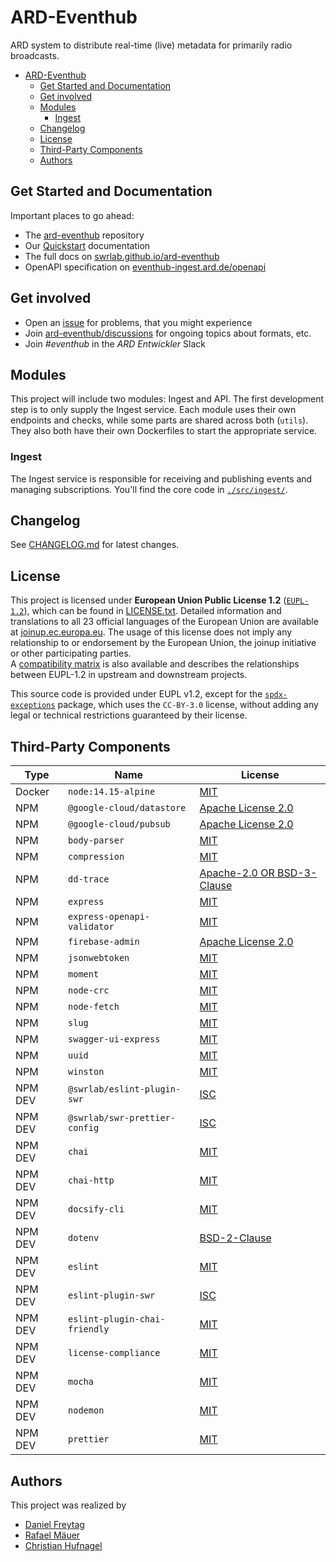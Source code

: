 # ARD-Eventhub

ARD system to distribute real-time (live) metadata for primarily radio broadcasts.

- [ARD-Eventhub](#ard-eventhub)
  - [Get Started and Documentation](#get-started-and-documentation)
  - [Get involved](#get-involved)
  - [Modules](#modules)
    - [Ingest](#ingest)
  - [Changelog](#changelog)
  - [License](#license)
  - [Third-Party Components](#third-party-components)
  - [Authors](#authors)

## Get Started and Documentation

Important places to go ahead:

- The [ard-eventhub](https://github.com/swrlab/ard-eventhub) repository
- Our [Quickstart](docs/QUICKSTART.md) documentation
- The full docs on [swrlab.github.io/ard-eventhub](https://swrlab.github.io/ard-eventhub/)
- OpenAPI specification on [eventhub-ingest.ard.de/openapi](https://eventhub-ingest.ard.de/openapi)

## Get involved

- Open an [issue](https://github.com/swrlab/ard-eventhub/issues) for problems, that you might experience
- Join [ard-eventhub/discussions](https://github.com/swrlab/ard-eventhub/discussions) for ongoing topics about formats, etc.
- Join _#eventhub_ in the _ARD Entwickler_ Slack

## Modules

This project will include two modules: Ingest and API. The first development step is to only supply the Ingest service. Each module uses their own endpoints and checks, while some parts are shared across both (`utils`). They also both have their own Dockerfiles to start the appropriate service.

### Ingest

The Ingest service is responsible for receiving and publishing events and managing subscriptions. You'll find the core code in [`./src/ingest/`](./src/ingest/).

## Changelog

See [CHANGELOG.md](CHANGELOG.md) for latest changes.

## License

This project is licensed under **European Union Public License 1.2** ([`EUPL-1.2`](https://spdx.org/licenses/EUPL-1.2.html)), which can be found in [LICENSE.txt](LICENSE.txt). Detailed information and translations to all 23 official languages of the European Union are available at [joinup.ec.europa.eu](https://joinup.ec.europa.eu/collection/eupl/eupl-text-eupl-12). The usage of this license does not imply any relationship to or endorsement by the European Union, the joinup initiative or other participating parties.  
A [compatibility matrix](https://joinup.ec.europa.eu/collection/eupl/matrix-eupl-compatible-open-source-licences) is also available and describes the relationships between EUPL-1.2 in upstream and downstream projects.

This source code is provided under EUPL v1.2, except for the [`spdx-exceptions`](https://www.npmjs.com/package/spdx-exceptions) package, which uses the `CC-BY-3.0` license, without adding any legal or technical restrictions guaranteed by their license.

## Third-Party Components

| Type    | Name                          | License                                                                                   |
| ------- | ----------------------------- | ----------------------------------------------------------------------------------------- |
| Docker  | `node:14.15-alpine`           | [MIT](https://github.com/nodejs/node/blob/master/LICENSE)                                 |
| NPM     | `@google-cloud/datastore`     | [Apache License 2.0](https://github.com/googleapis/nodejs-datastore/blob/master/LICENSE)  |
| NPM     | `@google-cloud/pubsub`        | [Apache License 2.0](https://github.com/googleapis/nodejs-pubsub/blob/master/LICENSE)     |
| NPM     | `body-parser`                 | [MIT](https://github.com/expressjs/body-parser/blob/master/LICENSE)                       |
| NPM     | `compression`                 | [MIT](https://github.com/expressjs/compression/blob/master/LICENSE)                       |
| NPM     | `dd-trace`                    | [Apache-2.0 OR BSD-3-Clause](https://github.com/DataDog/dd-trace-js/blob/master/LICENSE)  |
| NPM     | `express`                     | [MIT](https://github.com/expressjs/express/blob/master/LICENSE)                           |
| NPM     | `express-openapi-validator`   | [MIT](https://github.com/cdimascio/express-openapi-validator/blob/master/LICENSE)         |
| NPM     | `firebase-admin`              | [Apache License 2.0](https://github.com/firebase/firebase-admin-node/blob/master/LICENSE) |
| NPM     | `jsonwebtoken`                | [MIT](https://github.com/auth0/node-jsonwebtoken/blob/master/LICENSE)                     |
| NPM     | `moment`                      | [MIT](https://github.com/moment/moment/blob/develop/LICENSE)                              |
| NPM     | `node-crc`                    | [MIT](https://github.com/magiclen/node-crc/blob/master/LICENSE)                           |
| NPM     | `node-fetch`                  | [MIT](https://github.com/node-fetch/node-fetch/blob/master/LICENSE.md)                    |
| NPM     | `slug`                        | [MIT](https://github.com/Trott/slug/blob/master/LICENSE)                                  |
| NPM     | `swagger-ui-express`          | [MIT](https://github.com/scottie1984/swagger-ui-express/blob/master/LICENSE)              |
| NPM     | `uuid`                        | [MIT](https://github.com/uuidjs/uuid/blob/master/LICENSE.md)                              |
| NPM     | `winston`                     | [MIT](hhttps://github.com/winstonjs/winston/blob/master/LICENSE)                          |
| NPM DEV | `@swrlab/eslint-plugin-swr`   | [ISC](https://github.com/swrlab/eslint-plugin-swr/)                                       |
| NPM DEV | `@swrlab/swr-prettier-config` | [ISC](https://github.com/swrlab/prettier-config/blob/main/license.md)                     |
| NPM DEV | `chai`                        | [MIT](https://github.com/chaijs/chai/blob/master/LICENSE)                                 |
| NPM DEV | `chai-http`                   | [MIT](https://github.com/chaijs/chai-http/blob/master/package.json)                       |
| NPM DEV | `docsify-cli`                 | [MIT](https://github.com/docsifyjs/docsify-cli/blob/master/LICENSE)                       |
| NPM DEV | `dotenv`                      | [BSD-2-Clause](https://github.com/motdotla/dotenv/blob/master/LICENSE)                    |
| NPM DEV | `eslint`                      | [MIT](https://github.com/eslint/eslint/blob/master/LICENSE)                               |
| NPM DEV | `eslint-plugin-swr`           | [ISC](https://github.com/swrlab/eslint-plugin-swr/blob/main/package.json)                 |
| NPM DEV | `eslint-plugin-chai-friendly` | [MIT](https://github.com/ihordiachenko/eslint-plugin-chai-friendly/blob/master/LICENSE)   |
| NPM DEV | `license-compliance`          | [MIT](https://github.com/tmorell/license-compliance/blob/master/LICENSE)                  |
| NPM DEV | `mocha`                       | [MIT](https://github.com/mochajs/mocha/blob/master/LICENSE)                               |
| NPM DEV | `nodemon`                     | [MIT](https://github.com/remy/nodemon/blob/master/LICENSE)                                |
| NPM DEV | `prettier`                    | [MIT](https://github.com/prettier/prettier/blob/main/LICENSE)                             |

## Authors

This project was realized by

- [Daniel Freytag](https://github.com/frytg)
- [Rafael Mäuer](https://github.com/rafaelmaeuer)
- [Christian Hufnagel](https://github.com/chhufnagel)
